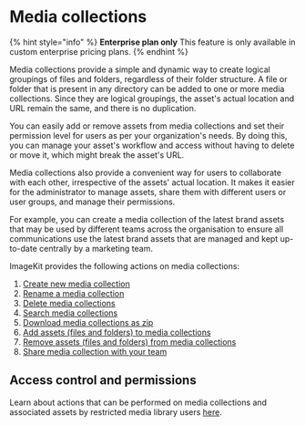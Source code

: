 # Media collections

{% hint style="info" %}
**Enterprise plan only**
This feature is only available in custom enterprise pricing plans.
{% endhint %}

Media collections provide a simple and dynamic way to create logical groupings of files and folders, regardless of their folder structure. A file or folder that is present in any directory can be added to one or more media collections. Since they are logical groupings, the asset's actual location and URL remain the same, and there is no duplication.

You can easily add or remove assets from media collections and set their permission level for users as per your organization's needs. By doing this, you can manage your asset's workflow and access without having to delete or move it, which might break the asset's URL.

Media collections also provide a convenient way for users to collaborate with each other, irrespective of the assets' actual location. It makes it easier for the administrator to manage assets, share them with different users or user groups, and manage their permissions. 

For example, you can create a media collection of the latest brand assets that may be used by different teams across the organisation to ensure all communications use the latest brand assets that are managed and kept up-to-date centrally by a marketing team.

ImageKit provides the following actions on media collections:

1. [Create new media collection](./create-rename-delete-search-and-download-as-zip.md#create-new-media-collection)
2. [Rename a media collection](./create-rename-delete-search-and-download-as-zip.md#rename-media-collection)
3. [Delete media collections](./create-rename-delete-search-and-download-as-zip.md#delete-media-collections)
4. [Search media collections](./create-rename-delete-search-and-download-as-zip.md#media-collections-search)
5. [Download media collections as zip](./create-rename-delete-search-and-download-as-zip.md#download-media-collections-as-zip)
6. [Add assets (files and folders) to media collections](./add-and-remove-assets-from-media-collections.md#add-assets-to-media-collections)
7. [Remove assets (files and folders) from media collections](./add-and-remove-assets-from-media-collections.md#remove-assets-from-media-collections)
8. [Share media collection with your team](../collaboration-and-sharing/share-media-collection.md)

## Access control and permissions

Learn about actions that can be performed on media collections and associated assets by restricted media library users [here](../collaboration-and-sharing/README.md#media-collection-permission-levels).
